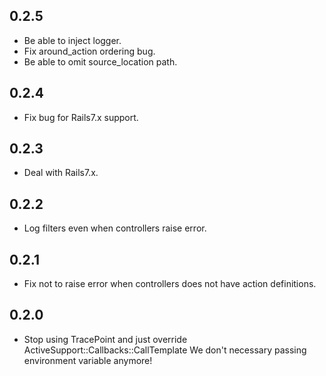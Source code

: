 ## 0.2.5

* Be able to inject logger.
* Fix around_action ordering bug.
* Be able to omit source_location path.

## 0.2.4

* Fix bug for Rails7.x support.

## 0.2.3

* Deal with Rails7.x.

## 0.2.2

* Log filters even when controllers raise error.

## 0.2.1

* Fix not to raise error when controllers does not have action definitions.

## 0.2.0

* Stop using TracePoint and just override ActiveSupport::Callbacks::CallTemplate
We don't necessary passing environment variable anymore!
